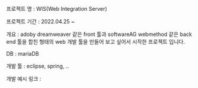 프로젝트 명 : WIS(Web Integration Server)

프로젝트 기간 : 2022.04.25 ~ 

개요 : adoby dreamweaver 같은 front 툴과 softwareAG webmethod 같은 back end 툴을 합친 형태의 web 개발 툴을 만들어 보고 싶어서 시작한 프로젝트 입니다.

DB : mariaDB

개발 툴 : eclipse, spring, ..

개발 예시 링크 : 


